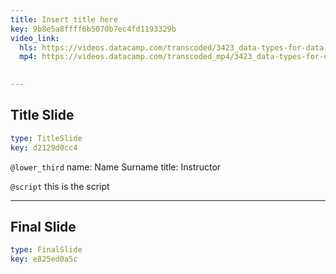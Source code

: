 ```yaml
---
title: Insert title here
key: 9b8e5a8ffff6b5070b7ec4fd1193329b
video_link:
  hls: https://videos.datacamp.com/transcoded/3423_data-types-for-data-science/wb1/hls-ch5_3.master.m3u8
  mp4: https://videos.datacamp.com/transcoded_mp4/3423_data-types-for-data-science/wb1/ch5_3.mp4
  

---
```

## Title Slide

```yaml
type: TitleSlide
key: d2129d0cc4
```





`@lower_third`
name: Name Surname
title: Instructor

`@script`
this is the script



---
## Final Slide

```yaml
type: FinalSlide
key: e825ed0a5c
```








